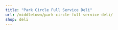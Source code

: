 ```yaml
---
title: "Park Circle Full Service Deli"
url: /middletown/park-circle-full-service-deli/
shop: deli
---
```

